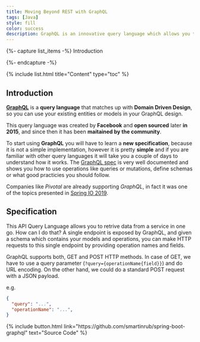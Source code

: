 ```yaml
---
title: Moving Beyond REST with GraphQL
tags: [Java]
style: fill
color: success
description: GraphQL is an innovative query language which allows you to get what you ask for in a single request. What are you waiting for to know more about GraphQL?
---
```


{%- capture list_items -%}
Introduction

{%- endcapture -%}

{% include list.html title="Content" type="toc" %}

## Introduction

[**GraphQL**](https://graphql.org/) is a **query language** that matches up with **Domain Driven Design**, so you can use your existing entities or models in your GraphQL design.

This query language was created by **Facebook** and **open sourced** later **in 2015**, and since then it has been **maitained by the community**.

To start using **GraphQL** you will have to learn a **new specification**, because it is not a simple implementation, however it is pretty **simple** and if you are familiar with other query languages it will take you a couple of days to understand how it works. The [GraphQL spec](https://graphql.github.io/graphql-spec/June2018/#) is very well documented and shows you how to use operations like queries or mutations, define schemas or what good practicies you should follow.

Companies like _Pivotal_ are already supporting _GraphQL_, in fact it was one of the topics presented in [Spring IO 2019](https://2019.springio.net/sessions/moving-beyond-rest-graphql-and-java-spring).

## Specification

This API Query Language allows you to retrive data from a service in one go. How can I do that? A single endpoint is exposed by GraphQL, and given a schema which contains your models and operations, you can make HTTP requests to this single endpoint by providing operation names and fields. 

GraphQL supports both, GET and POST HTTP methods. In case of GET, we have to use a query parameter (`?query={operationName{field}}`) and do URL encoding. On the other hand, we could do a standard POST request with a JSON payload.

e.g.

```json
{
  "query": "...",
  "operationName": "...",
}
```

<p class="text-center">
{% include button.html link="https://github.com/smartinrub/spring-boot-graphql" text="Source Code" %}
</p>
